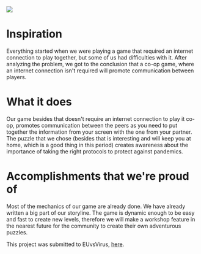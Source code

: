 <img src="https://i.imgur.com/tRvYu34.png">

# Inspiration
Everything started when we were playing a game that required an internet connection to play together, but some of us had difficulties with it. After analyzing the problem, we got to the conclusion that a co-op game, where an internet connection isn't required will promote communication between players.
# What it does
Our game besides that doesn't require an internet connection to play it co-op, promotes communication between the peers as you need to put together the information from your screen with the one from your partner. The puzzle that we chose (besides that is interesting and will keep you at home, which is a good thing in this period) creates awareness about the importance of taking the right protocols to protect against pandemics.
# Accomplishments that we're proud of
Most of the mechanics of our game are already done. We have already written a big part of our storyline. The game is dynamic enough to be easy and fast to create new levels, therefore we will make a workshop feature in the nearest future for the community to create their own adventurous puzzles.

This project was submitted to EUvsVirus, [here](https://devpost.com/software/antitled-games-bemused).
